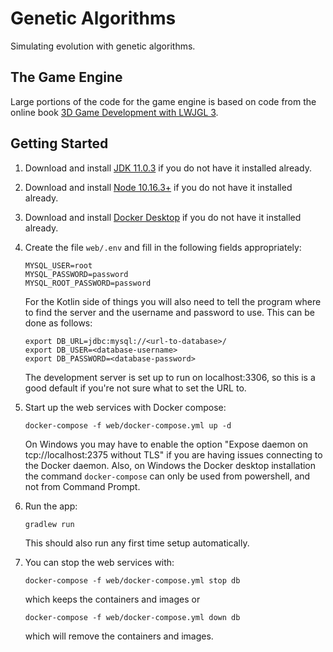 # Genetic Algorithms
Simulating evolution with genetic algorithms.

## The Game Engine
Large portions of the code for the game engine is based on code from the online book [3D Game Development with LWJGL 3](https://ahbejarano.gitbook.io/lwjglgamedev/).

## Getting Started
1.  Download and install [JDK 11.0.3](https://www.oracle.com/technetwork/java/javase/downloads/jdk11-downloads-5066655.html)
    if you do not have it installed already.
    
2.  Download and install [Node 10.16.3+](https://nodejs.org/en/download/) if you do not have it installed already.

2.  Download and install [Docker Desktop](https://www.docker.com/products/docker-desktop) if you do not have it installed already.

3.  Create the file `web/.env` and fill in the following fields appropriately:
    ```.env
    MYSQL_USER=root
    MYSQL_PASSWORD=password
    MYSQL_ROOT_PASSWORD=password
    ```
    
    For the Kotlin side of things you will also need to tell the program where to find the server and the username and 
    password to use. This can be done as follows:
    ```shell script
    export DB_URL=jdbc:mysql://<url-to-database>/
    export DB_USER=<database-username>
    export DB_PASSWORD=<database-password>
    ```
    The development server is set up to run on localhost:3306, so this is a good default if you're not sure what to set 
    the URL to.
    
4.  Start up the web services with Docker compose:
    ```shell script
    docker-compose -f web/docker-compose.yml up -d
    ```
    On Windows you may have to enable the option "Expose daemon on tcp://localhost:2375 without TLS" if you are having 
    issues connecting to the Docker daemon. Also, on Windows the Docker desktop installation the command 
    `docker-compose` can only be used from powershell, and not from Command Prompt.  

5.  Run the app:
    ```shell script
    gradlew run
    ```
    This should also run any first time setup automatically.
    
6.  You can stop the web services with:
    ```shell script
    docker-compose -f web/docker-compose.yml stop db
    ```
    which keeps the containers and images or
    ```shell script
    docker-compose -f web/docker-compose.yml down db
    ```
    which will remove the containers and images.